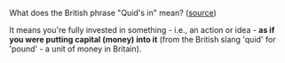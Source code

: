 
What does the British phrase "Quid's in" mean? ([source](https://www.quora.com/What-does-the-British-phrase-Quids-in-mean))

It means you're fully invested in something - i.e., an action or idea - **as if you were putting capital (money) into it** (from the British slang 'quid' for 'pound' - a unit of money in Britain).